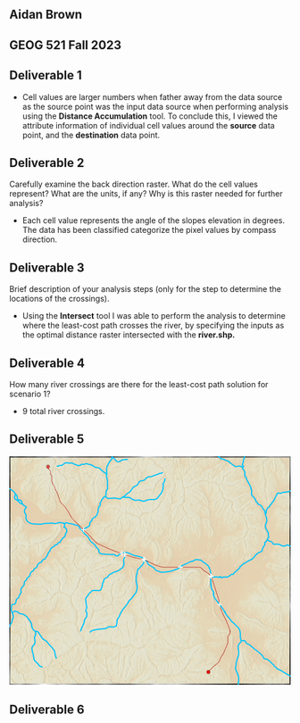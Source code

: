 
## Aidan Brown
## GEOG 521 Fall 2023

## Deliverable 1

- Cell values are larger numbers when father away from the data source as the source point was the input data source when performing analysis using the **Distance Accumulation** tool. To conclude this, I viewed the attribute information of individual cell values around the **source** data point, and the **destination** data point.

## Deliverable 2

Carefully examine the back direction raster. What do the cell values represent? What are the
units, if any? Why is this raster needed for further analysis?

- Each cell value represents the angle of the slopes elevation in degrees. The data has been classified categorize the pixel values by compass direction.

## Deliverable 3

Brief description of your analysis steps (only for the step to determine the locations of the
crossings).

- Using the **Intersect** tool I was able to perform the analysis to determine where the least-cost path crosses the river, by specifying the inputs as the optimal distance raster intersected with the **river.shp.**

## Deliverable 4

How many river crossings are there for the least-cost path solution for scenario 1?

- 9 total river crossings.

## Deliverable 5

![Pasted image 20231012144744.png](../../attachments/Pasted%20image%2020231012144744.png)

## Deliverable 6

